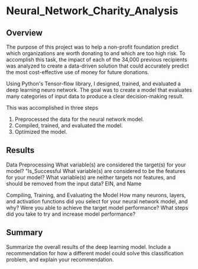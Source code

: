 # Neural_Network_Charity_Analysis

## Overview
The purpose of this project was to help a non-profit foundation predict which organizations are worth donating to and which are too high risk. To accomplish this task, the impact of each of the 34,000 previous recipients was analyzed to create a data-driven solution that could accurately predict the most cost-effective use of money for future donations.  

Using Python's Tensor-flow library, I designed, trained, and evaluated a deep learning neuro network. The goal was to create a model that evaluates many categories of input data to produce a clear decision-making result.  

This was accomplished in three steps
 1. Preprocessed the data for the neural network model.
 2. Compiled, trained, and evaluated the model.
 3. Optimized the model.

## Results

Data Preprocessing
What variable(s) are considered the target(s) for your model? "Is_Successful 
What variable(s) are considered to be the features for your model?
What variable(s) are neither targets nor features, and should be removed from the input data? EIN, and Name


Compiling, Training, and Evaluating the Model
How many neurons, layers, and activation functions did you select for your neural network model, and why?
Were you able to achieve the target model performance?
What steps did you take to try and increase model performance? 



## Summary
Summarize the overall results of the deep learning model. Include a recommendation for how a different model could solve this classification problem, and explain your recommendation.